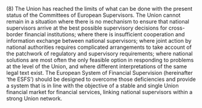 (8) The Union has reached the limits of what can be done with the present status of the Committees of European Supervisors. The Union cannot remain in a situation where there is no mechanism to ensure that national supervisors arrive at the best possible supervisory decisions for cross-border financial institutions; where there is insufficient cooperation and information exchange between national supervisors; where joint action by national authorities requires complicated arrangements to take account of the patchwork of regulatory and supervisory requirements; where national solutions are most often the only feasible option in responding to problems at the level of the Union, and where different interpretations of the same legal text exist. The European System of Financial Supervision (hereinafter ‘the ESFS’) should be designed to overcome those deficiencies and provide a system that is in line with the objective of a stable and single Union financial market for financial services, linking national supervisors within a strong Union network.